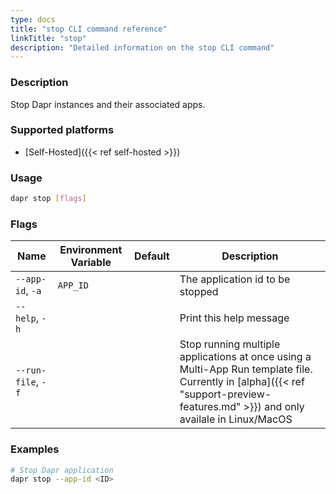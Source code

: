 ```yaml
---
type: docs
title: "stop CLI command reference"
linkTitle: "stop"
description: "Detailed information on the stop CLI command"
---
```


### Description

Stop Dapr instances and their associated apps.

### Supported platforms

- [Self-Hosted]({{< ref self-hosted >}})

### Usage

```bash
dapr stop [flags]
```

### Flags

| Name                 | Environment Variable | Default | Description                      |
| -------------------- | -------------------- | ------- | -------------------------------- |
| `--app-id`, `-a`     | `APP_ID`             |         | The application id to be stopped |
| `--help`, `-h`       |                      |         | Print this help message          |
| `--run-file`, `-f`   |                      |         | Stop running multiple applications at once using a Multi-App Run template file. Currently in [alpha]({{< ref "support-preview-features.md" >}}) and only availale in Linux/MacOS |

### Examples

```bash
# Stop Dapr application
dapr stop --app-id <ID>
```
